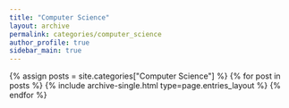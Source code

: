 ```yaml
---
title: "Computer Science"
layout: archive
permalink: categories/computer_science
author_profile: true
sidebar_main: true
---
```



{% assign posts = site.categories["Computer Science"] %}
{% for post in posts %} {% include archive-single.html type=page.entries_layout %} {% endfor %}